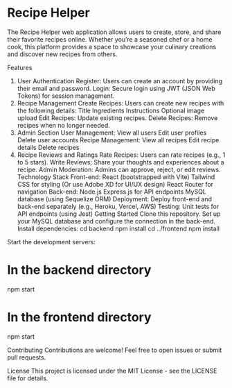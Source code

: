# Recipe Helper
The Recipe Helper web application allows users to create, store, and share their favorite recipes online. Whether you’re a seasoned chef or a home cook, this platform provides a space to showcase your culinary creations and discover new recipes from others.

Features
1. User Authentication
Register: Users can create an account by providing their email and password.
Login: Secure login using JWT (JSON Web Tokens) for session management.
2. Recipe Management
Create Recipes: Users can create new recipes with the following details:
Title
Ingredients
Instructions
Optional image upload
Edit Recipes: Update existing recipes.
Delete Recipes: Remove recipes when no longer needed.
3. Admin Section
User Management:
View all users
Edit user profiles
Delete user accounts
Recipe Management:
View all recipes
Edit recipe details
Delete recipes
5. Recipe Reviews and Ratings
Rate Recipes:
Users can rate recipes (e.g., 1 to 5 stars).
Write Reviews:
Share your thoughts and experiences about a recipe.
Admin Moderation:
Admins can approve, reject, or edit reviews.
Technology Stack
Front-end:
React (bootstrapped with Vite)
Tailwind CSS for styling (Or use Adobe XD for UI/UX design)
React Router for navigation
Back-end:
Node.js
Express.js for API endpoints
MySQL database (using Sequelize ORM)
Deployment:
Deploy front-end and back-end separately (e.g., Heroku, Vercel, AWS)
Testing:
Unit tests for API endpoints (using Jest)
Getting Started
Clone this repository.
Set up your MySQL database and configure the connection in the back-end.
Install dependencies:
cd backend
npm install
cd ../frontend
npm install

Start the development servers:
# In the backend directory
npm start

# In the frontend directory
npm start

Contributing
Contributions are welcome! Feel free to open issues or submit pull requests.

License
This project is licensed under the MIT License - see the LICENSE file for details.
